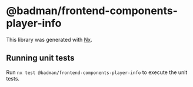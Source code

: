 # @badman/frontend-components-player-info

This library was generated with [Nx](https://nx.dev).

## Running unit tests

Run `nx test @badman/frontend-components-player-info` to execute the unit tests.
